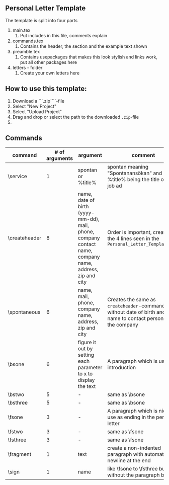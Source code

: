 ## Personal Letter Template
The template is split into four parts
1. main.tex
    1. Put includes in this file, comments explain
1. commands.tex
    1. Contains the header, the section and the example text shown
1. preamble.tex
    1. Contains usepackages that makes this look stylish and links work, put all other packages here
1. letters - folder
    1. Create your own letters here

## How to use this template:
1. Download a ```.zip````-file
1. Select "New Project"
1. Select "Upload Project"
1. Drag and drop or select the path to the downloaded ```.zip```-file
2. 

## Commands
command | # of arguments | argument | comment
--------|----------------|----------|--------
\\service | 1 | spontan or %title% | spontan meaning "Spontanansökan" and %title% being the title of the job ad
\\createheader | 8 | name, date of birth (yyyy-mm-dd), mail, phone, company contact name, company name, address, zip and city | Order is important, creates the 4 lines seen in the ```Personal_Letter_Template.pdf```
\\spontaneous | 6 | name, mail, phone, company name, address, zip and city | Creates the same as ```createheader```-command but without date of birth and name to contact person on the company
\\bsone | 6 | figure it out by setting each parameter to x to display the text | A paragraph which is used for introduction
\\bstwo | 5 | - | same as \\bsone
\\bsthree | 5 | - | same as \\bsone
\\fsone | 3 | - | A paragraph which is nice to use as ending in the personal letter
\\fstwo | 3 | - | same as \\fsone
\\fsthree | 3 | - | same as \\fsone
\\fragment | 1 | text | create a non-indented paragraph with automatic newline at the end
\\sign | 1 | name | like \\fsone to \\fsthree but without the paragraph before